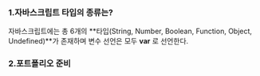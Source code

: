 ### 1.자바스크립트 타입의 종류는?

자바스크립트에는 총 6개의 **타입(String, Number, Boolean, Function, Object, Undefined)**가 존재하며 변수 선언은 모두 **var** 로 선언한다.

### 2.포트폴리오 준비

